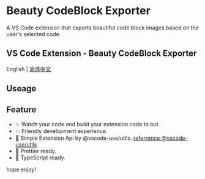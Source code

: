 # Beauty CodeBlock Exporter

A VS Code extension that exports beautiful code block images based on the user's selected code.

## VS Code Extension - Beauty CodeBlock Exporter

English | [简体中文](https://github.com/newObjectccc/beautyCode/blob/main/README-zh-Hans.md)

## Useage

## Feature

- ✨ Watch your code and build your extension code to out.
- 💥 Friendly development experience.
- 💫 Simple Extension Api by @vscode-use/utils. [referrence @vscode-use/utils](https://github.com/vscode-use/utils/blob/main/README.md)
- 🧨 Prettier ready.
- 💖 TypeScript ready.

hope enjoy!

